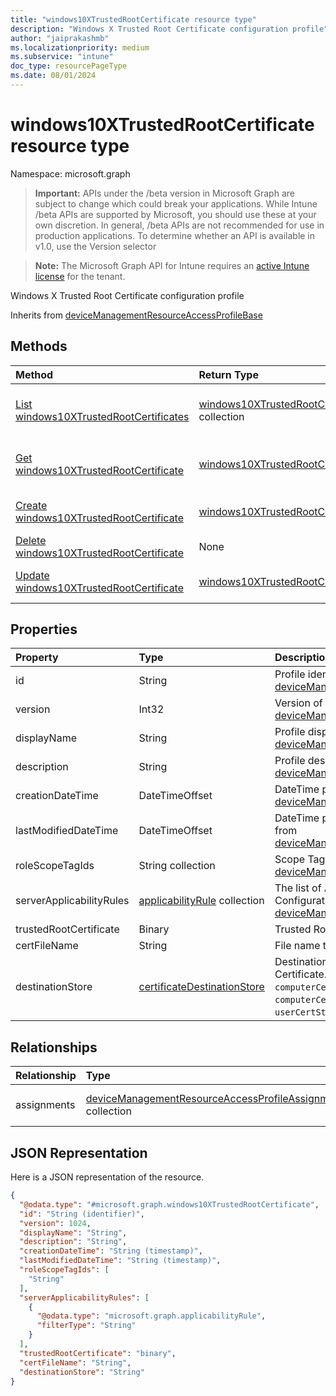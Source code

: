 ```yaml
---
title: "windows10XTrustedRootCertificate resource type"
description: "Windows X Trusted Root Certificate configuration profile"
author: "jaiprakashmb"
ms.localizationpriority: medium
ms.subservice: "intune"
doc_type: resourcePageType
ms.date: 08/01/2024
---
```


# windows10XTrustedRootCertificate resource type

Namespace: microsoft.graph

> **Important:** APIs under the /beta version in Microsoft Graph are subject to change which could break your applications. While Intune /beta APIs are supported by Microsoft, you should use these at your own discretion. In general, /beta APIs are not recommended for use in production applications. To determine whether an API is available in v1.0, use the Version selector

> **Note:** The Microsoft Graph API for Intune requires an [active Intune license](https://go.microsoft.com/fwlink/?linkid=839381) for the tenant.

Windows X Trusted Root Certificate configuration profile


Inherits from [deviceManagementResourceAccessProfileBase](../resources/intune-rapolicy-devicemanagementresourceaccessprofilebase.md)

## Methods
|Method|Return Type|Description|
|:---|:---|:---|
|[List windows10XTrustedRootCertificates](../api/intune-rapolicy-windows10xtrustedrootcertificate-list.md)|[windows10XTrustedRootCertificate](../resources/intune-rapolicy-windows10xtrustedrootcertificate.md) collection|List properties and relationships of the [windows10XTrustedRootCertificate](../resources/intune-rapolicy-windows10xtrustedrootcertificate.md) objects.|
|[Get windows10XTrustedRootCertificate](../api/intune-rapolicy-windows10xtrustedrootcertificate-get.md)|[windows10XTrustedRootCertificate](../resources/intune-rapolicy-windows10xtrustedrootcertificate.md)|Read properties and relationships of the [windows10XTrustedRootCertificate](../resources/intune-rapolicy-windows10xtrustedrootcertificate.md) object.|
|[Create windows10XTrustedRootCertificate](../api/intune-rapolicy-windows10xtrustedrootcertificate-create.md)|[windows10XTrustedRootCertificate](../resources/intune-rapolicy-windows10xtrustedrootcertificate.md)|Create a new [windows10XTrustedRootCertificate](../resources/intune-rapolicy-windows10xtrustedrootcertificate.md) object.|
|[Delete windows10XTrustedRootCertificate](../api/intune-rapolicy-windows10xtrustedrootcertificate-delete.md)|None|Deletes a [windows10XTrustedRootCertificate](../resources/intune-rapolicy-windows10xtrustedrootcertificate.md).|
|[Update windows10XTrustedRootCertificate](../api/intune-rapolicy-windows10xtrustedrootcertificate-update.md)|[windows10XTrustedRootCertificate](../resources/intune-rapolicy-windows10xtrustedrootcertificate.md)|Update the properties of a [windows10XTrustedRootCertificate](../resources/intune-rapolicy-windows10xtrustedrootcertificate.md) object.|

## Properties
|Property|Type|Description|
|:---|:---|:---|
|id|String|Profile identifier Inherited from [deviceManagementResourceAccessProfileBase](../resources/intune-rapolicy-devicemanagementresourceaccessprofilebase.md)|
|version|Int32|Version of the profile Inherited from [deviceManagementResourceAccessProfileBase](../resources/intune-rapolicy-devicemanagementresourceaccessprofilebase.md)|
|displayName|String|Profile display name Inherited from [deviceManagementResourceAccessProfileBase](../resources/intune-rapolicy-devicemanagementresourceaccessprofilebase.md)|
|description|String|Profile description Inherited from [deviceManagementResourceAccessProfileBase](../resources/intune-rapolicy-devicemanagementresourceaccessprofilebase.md)|
|creationDateTime|DateTimeOffset|DateTime profile was created Inherited from [deviceManagementResourceAccessProfileBase](../resources/intune-rapolicy-devicemanagementresourceaccessprofilebase.md)|
|lastModifiedDateTime|DateTimeOffset|DateTime profile was last modified Inherited from [deviceManagementResourceAccessProfileBase](../resources/intune-rapolicy-devicemanagementresourceaccessprofilebase.md)|
|roleScopeTagIds|String collection|Scope Tags Inherited from [deviceManagementResourceAccessProfileBase](../resources/intune-rapolicy-devicemanagementresourceaccessprofilebase.md)|
|serverApplicabilityRules|[applicabilityRule](../resources/intune-rapolicy-applicabilityrule.md) collection|The list of Applicability Rules for a Device Configuration Profile Inherited from [deviceManagementResourceAccessProfileBase](../resources/intune-rapolicy-devicemanagementresourceaccessprofilebase.md)|
|trustedRootCertificate|Binary|Trusted Root Certificate|
|certFileName|String|File name to display in UI.|
|destinationStore|[certificateDestinationStore](../resources/intune-shared-certificatedestinationstore.md)|Destination store location for the Trusted Root Certificate. Possible values are: `computerCertStoreRoot`, `computerCertStoreIntermediate`, `userCertStoreIntermediate`.|

## Relationships
|Relationship|Type|Description|
|:---|:---|:---|
|assignments|[deviceManagementResourceAccessProfileAssignment](../resources/intune-rapolicy-devicemanagementresourceaccessprofileassignment.md) collection|The list of assignments for the device configuration profile. Inherited from [deviceManagementResourceAccessProfileBase](../resources/intune-rapolicy-devicemanagementresourceaccessprofilebase.md)|

## JSON Representation
Here is a JSON representation of the resource.
<!-- {
  "blockType": "resource",
  "keyProperty": "id",
  "@odata.type": "microsoft.graph.windows10XTrustedRootCertificate"
}
-->
``` json
{
  "@odata.type": "#microsoft.graph.windows10XTrustedRootCertificate",
  "id": "String (identifier)",
  "version": 1024,
  "displayName": "String",
  "description": "String",
  "creationDateTime": "String (timestamp)",
  "lastModifiedDateTime": "String (timestamp)",
  "roleScopeTagIds": [
    "String"
  ],
  "serverApplicabilityRules": [
    {
      "@odata.type": "microsoft.graph.applicabilityRule",
      "filterType": "String"
    }
  ],
  "trustedRootCertificate": "binary",
  "certFileName": "String",
  "destinationStore": "String"
}
```